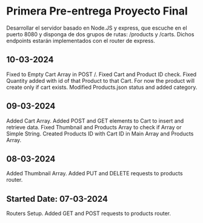 # Primera Pre-entrega Proyecto Final

Desarrollar el servidor basado en Node.JS y express, que escuche en el puerto 8080 y disponga de dos grupos de rutas: /products y /carts. Dichos endpoints estarán implementados con el router de express.

## 10-03-2024

Fixed to Empty Cart Array in POST /.
Fixed Cart and Product ID check.
Fixed Quantity added with id of that Product to that Cart.
For now the product will create only if cart exists.
Modified Products.json status and added category.

## 09-03-2024

Added Cart Array.
Added POST and GET elements to Cart to insert and retrieve data.
Fixed Thumbnail and Products Array to check if Array or Simple String.
Created Products ID with Cart ID in Main Array and Products Array.

## 08-03-2024

Added Thumbnail Array.
Added PUT and DELETE requests to products router.

## Started Date: 07-03-2024

Routers Setup.
Added GET and POST requests to products router.